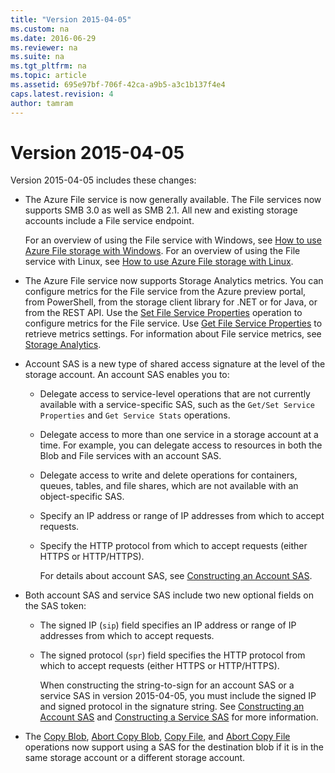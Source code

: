 ```yaml
---
title: "Version 2015-04-05"
ms.custom: na
ms.date: 2016-06-29
ms.reviewer: na
ms.suite: na
ms.tgt_pltfrm: na
ms.topic: article
ms.assetid: 695e97bf-706f-42ca-a9b5-a3c1b137f4e4
caps.latest.revision: 4
author: tamram
---
```

# Version 2015-04-05
Version 2015-04-05 includes these changes:  
  
- The Azure File service is now generally available. The File services now supports SMB 3.0 as well as SMB 2.1. All new and existing storage accounts include a File service endpoint.  
  
   For an overview of using the File service with Windows, see [How to use Azure File storage with Windows](https://azure.microsoft.com/documentation/articles/storage-dotnet-how-to-use-files/). For an overview of using the File service with Linux, see [How to use Azure File storage with Linux](https://azure.microsoft.com/documentation/articles/storage-how-to-use-files-linux/).  
  
- The Azure File service now supports Storage Analytics metrics. You can configure metrics for the File service from the Azure preview portal, from PowerShell, from the storage client library for .NET or for Java, or from the REST API. Use the [Set File Service Properties](Set-File-Service-Properties.md) operation to configure metrics for the File service. Use [Get File Service Properties](Get-File-Service-Properties.md) to retrieve metrics settings. For information about File service metrics, see [Storage Analytics](Storage-Analytics.md).  
  
- Account SAS is a new type of shared access signature at the level of the storage account. An account SAS enables you to:  
  
  - Delegate access to service-level operations that are not currently available with a service-specific SAS, such as the `Get/Set Service Properties` and `Get Service Stats` operations.  
  
  - Delegate access to more than one service in a storage account at a time. For example, you can delegate access to resources in both the Blob and File services with an account SAS.  
  
  - Delegate access to write and delete operations for containers, queues, tables, and file shares, which are not available with an object-specific SAS.  
  
  - Specify an IP address or range of IP addresses from which to accept requests.  
  
  - Specify the HTTP protocol from which to accept requests (either HTTPS or HTTP/HTTPS).  
  
    For details about account SAS, see [Constructing an Account SAS](Constructing-an-Account-SAS.md).  
  
- Both account SAS and service SAS include two new optional fields on the SAS token:  
  
  - The signed IP (`sip`) field specifies an IP address or range of IP addresses from which to accept requests.  
  
  - The signed protocol (`spr`) field specifies the HTTP protocol from which to accept requests (either HTTPS or HTTP/HTTPS).  
  
    When constructing the string-to-sign for an account SAS or a service SAS in version 2015-04-05, you must include the signed IP and signed protocol in the signature string. See [Constructing an Account SAS](Constructing-an-Account-SAS.md) and [Constructing a Service SAS](Constructing-a-Service-SAS.md) for more information.  
  
- The [Copy Blob](Copy-Blob.md), [Abort Copy Blob](Abort-Copy-Blob.md), [Copy File](Copy-File.md), and [Abort Copy File](Abort-Copy-File.md) operations now support using a SAS for the destination blob if it is in the same storage account or a different storage account.
